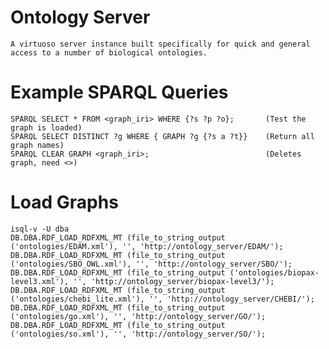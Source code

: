 # Ontology Server
    A virtuoso server instance built specifically for quick and general access to a number of biological ontologies.


# Example SPARQL Queries
    SPARQL SELECT * FROM <graph_iri> WHERE {?s ?p ?o};       (Test the graph is loaded)
    SPARQL SELECT DISTINCT ?g WHERE { GRAPH ?g {?s a ?t}}    (Return all graph names)
    SPARQL CLEAR GRAPH <graph_iri>;						     (Deletes graph, need <>)

# Load Graphs
    isql-v -U dba
    DB.DBA.RDF_LOAD_RDFXML_MT (file_to_string_output ('ontologies/EDAM.xml'), '', 'http://ontology_server/EDAM/');
    DB.DBA.RDF_LOAD_RDFXML_MT (file_to_string_output ('ontologies/SBO_OWL.xml'), '', 'http://ontology_server/SBO/');
    DB.DBA.RDF_LOAD_RDFXML_MT (file_to_string_output ('ontologies/biopax-level3.xml'), '', 'http://ontology_server/biopax-level3/');
    DB.DBA.RDF_LOAD_RDFXML_MT (file_to_string_output ('ontologies/chebi_lite.xml'), '', 'http://ontology_server/CHEBI/');
    DB.DBA.RDF_LOAD_RDFXML_MT (file_to_string_output ('ontologies/go.xml'), '', 'http://ontology_server/GO/');
    DB.DBA.RDF_LOAD_RDFXML_MT (file_to_string_output ('ontologies/so.xml'), '', 'http://ontology_server/SO/');